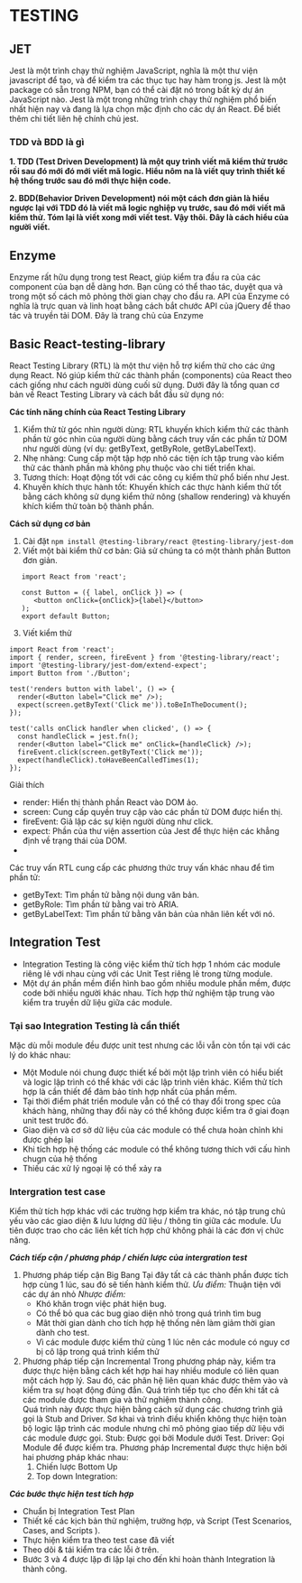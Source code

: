 # TESTING
## JET
Jest là một trình chạy thử nghiệm JavaScript, nghĩa là một thư viện javascript để tạo, và để kiểm tra các thục tục hay hàm trong js. Jest là một package có sẵn trong NPM, bạn có thể cài đặt nó trong bất kỳ dự án JavaScript nào. Jest là một trong những trình chạy thử nghiệm phổ biến nhất hiện nay và đang là lựa chọn mặc định cho các dự án React. Để biết thêm chi tiết liên hệ chính chủ jest.

### TDD và BDD là gì
**1. TDD (Test Driven Development) là một quy trình viết mã kiểm thử trước rồi sau đó mới đó mới viết mã logic. Hiểu nôm na là viết quy trình thiết kế hệ thống trước sau đó mới thực hiện code.**

**2. BDD(Behavior Driven Development) nói một cách đơn giản là hiểu ngược lại với TDD đó là viết mã logic nghiệp vụ trước, sau đó mới viết mã kiểm thử. Tóm lại là viết xong mới viết test. Vậy thôi. Đây là cách hiểu của người viết.**

## Enzyme
Enzyme rất hữu dụng trong test React, giúp kiểm tra đầu ra của các component của bạn dễ dàng hơn. Bạn cũng có thể thao tác, duyệt qua và trong một số cách mô phỏng thời gian chạy cho đầu ra. API của Enzyme có nghĩa là trực quan và linh hoạt bằng cách bắt chước API của jQuery để thao tác và truyền tải DOM. Đây là trang chủ của Enzyme

## Basic React-testing-library
React Testing Library (RTL) là một thư viện hỗ trợ kiểm thử cho các ứng dụng React. Nó giúp kiểm thử các thành phần (components) của React theo cách giống như cách người dùng cuối sử dụng. Dưới đây là tổng quan cơ bản về React Testing Library và cách bắt đầu sử dụng nó:

**Các tính năng chính của React Testing Library**
1. Kiểm thử từ góc nhìn người dùng: RTL khuyến khích kiểm thử các thành phần từ góc nhìn của người dùng bằng cách truy vấn các phần tử DOM như người dùng (ví dụ: getByText, getByRole, getByLabelText).
2. Nhẹ nhàng: Cung cấp một tập hợp nhỏ các tiện ích tập trung vào kiểm thử các thành phần mà không phụ thuộc vào chi tiết triển khai.
3. Tương thích: Hoạt động tốt với các công cụ kiểm thử phổ biến như Jest.
4. Khuyến khích thực hành tốt: Khuyến khích các thực hành kiểm thử tốt bằng cách không sử dụng kiểm thử nông (shallow rendering) và khuyến khích kiểm thử toàn bộ thành phần.

**Cách sử dụng cơ bản**
1. Cài đặt
   `npm install @testing-library/react @testing-library/jest-dom`
2. Viết một bài kiểm thử cơ bản: Giả sử chúng ta có một thành phần Button đơn giản.
```JS
   import React from 'react';

   const Button = ({ label, onClick }) => (
      <button onClick={onClick}>{label}</button>
   );
   export default Button;
```
3. Viết kiểm thử
```JS
import React from 'react';
import { render, screen, fireEvent } from '@testing-library/react';
import '@testing-library/jest-dom/extend-expect';
import Button from './Button';

test('renders button with label', () => {
  render(<Button label="Click me" />);
  expect(screen.getByText('Click me')).toBeInTheDocument();
});

test('calls onClick handler when clicked', () => {
  const handleClick = jest.fn();
  render(<Button label="Click me" onClick={handleClick} />);
  fireEvent.click(screen.getByText('Click me'));
  expect(handleClick).toHaveBeenCalledTimes(1);
});
``` 

Giải thích
- render: Hiển thị thành phần React vào DOM ảo.
- screen: Cung cấp quyền truy cập vào các phần tử DOM được hiển thị.
- fireEvent: Giả lập các sự kiện người dùng như click.
- expect: Phần của thư viện assertion của Jest để thực hiện các khẳng định về trạng thái của DOM.
- 
Các truy vấn 
RTL cung cấp các phương thức truy vấn khác nhau để tìm phần tử:
- getByText: Tìm phần tử bằng nội dung văn bản.
- getByRole: Tìm phần tử bằng vai trò ARIA.
- getByLabelText: Tìm phần tử bằng văn bản của nhãn liên kết với nó.

## Integration Test
- Integration Testing là công việc kiểm thử tích hợp 1 nhóm các module riêng lẻ với nhau cùng với các Unit Test riêng lẻ trong từng module.
- Một dự án phần mềm điển hình bao gồm nhiều module phần mềm, được code bởi nhiều người khác nhau. Tích hợp thử nghiệm tập trung vào kiểm tra truyền dữ liệu giữa các module.

### Tại sao Integration Testing là cần thiết
Mặc dù mỗi module đều được unit test nhưng các lỗi vẫn còn tồn tại với các lý do khác nhau:

- Một Module nói chung được thiết kế bởi một lập trình viên có hiểu biết và logic lập trình có thể khác với các lập trình viên khác. Kiểm thử tích hợp là cần thiết để đảm bảo tính hợp nhất của phần mềm.
- Tại thời điểm phát triển module vẫn có thể có thay đổi trong spec của khách hàng, những thay đổi này có thể không được kiểm tra ở giai đoạn unit test trước đó.
- Giao diện và cơ sở dữ liệu của các module có thể chưa hoàn chỉnh khi được ghép lại
- Khi tích hợp hệ thống các module có thể không tương thích với cấu hình chugn của hệ thống
- Thiếu các xử lý ngoại lệ có thể xảy ra

### Intergration test case
Kiểm thử tích hợp khác với các trường hợp kiểm tra khác, nó tập trung chủ yếu vào các giao diện & lưu lượng dữ liệu / thông tin giữa các module. Ưu tiên được trao cho các liên kết tích hợp chứ không phải là các đơn vị chức năng.

***Cách tiếp cận / phương pháp / chiến lược của intergration test***
1. Phương pháp tiếp cận Big Bang
Tại đây tất cả các thành phần được tích hợp cùng 1 lúc, sau đó sẽ tiến hành kiểm thử.
      *Ưu điểm:* Thuận tiện với các dự án nhỏ
      *Nhược điểm:*
   - Khó khăn trogn việc phát hiện bug.
   - Có thể bỏ qua các bug giao diện nhỏ trong quá trình tìm bug
   - Mât thời gian dành cho tích hợp hệ thống nên làm giảm thời gian dành cho test.
   - Vì các module được kiểm thử cùng 1 lúc nên các module có nguy cơ bị cô lập trong quá trình kiểm thử
2. Phương pháp tiếp cận Incremental
Trong phương pháp này, kiểm tra được thực hiện bằng cách kết hợp hai hay nhiều module có liên quan một cách hợp lý. Sau đó, các phân hệ liên quan khác được thêm vào và kiểm tra sự hoạt động đúng đắn. Quá trình tiếp tục cho đến khi tất cả các module được tham gia và thử nghiệm thành công.  
Quá trình này được thực hiện bằng cách sử dụng các chương trình giả gọi là Stub and Driver. Sơ khai và trình điều khiển không thực hiện toàn bộ logic lập trình các module nhưng chỉ mô phỏng giao tiếp dữ liệu với các module được gọi.
Stub: Được gọi bởi Module dưới Test.
Driver: Gọi Module để được kiểm tra.
Phương pháp Incremental được thực hiện bởi hai phương pháp khác nhau:
   1. Chiến lược Bottom Up
   2. Top down Integration:

***Các bước thực hiện test tích hợp***
- Chuẩn bị Integration Test Plan
- Thiết kế các kịch bản thử nghiệm, trường hợp, và Script (Test Scenarios, Cases, and Scripts ).
- Thực hiện kiểm tra theo test case đã viết
- Theo dõi & tái kiểm tra các lỗi ở trên.
- Bước 3 và 4 được lặp đi lặp lại cho đến khi hoàn thành Integration là thành công.